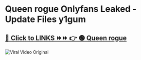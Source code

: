 
 # Queen rogue Onlyfans Leaked - Update Files y1gum

## <h2><a href="https://clipsfans.com/Queen_rogue&ref=git">🔗 Click to LINKS ⏩⏩ 👉 🟢 Queen rogue </a></h2>

<a href="https://clipsfans.com/Queen_rogue&ref=git" rel="nofollow" data-target="animated-image.originalLink"><img src="https://i.ibb.co.com/xMMVF88/686577567.gif" alt="Viral Video Original" style="max-width: 100%; display: inline-block;" data-target="animated-image.originalImage"></a>

